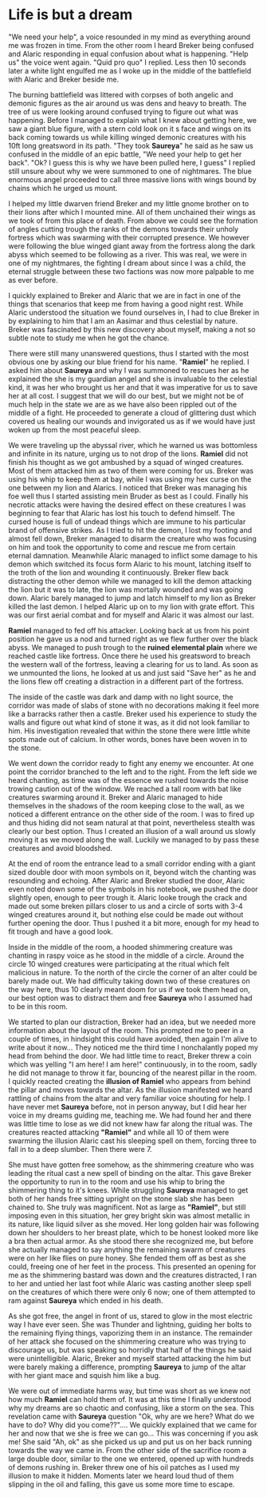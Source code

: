 # Life is but a dream
"We need your help", a voice resounded in my mind as everything around me was frozen in time. From the other room I heard Breker being confused and Alaric responding in equal confusion about what is happening. "Help us" the voice went again. "Quid pro quo" I replied. Less then 10 seconds later a white light engulfed me as I woke up in the middle of the battlefield with Alaric and Breker beside me.

The burning battlefield was littered with corpses of both angelic and demonic figures as the air around us was dens and heavy to breath. The tree of us were looking around confused trying to figure out what was happening. Before I managed to explain what I knew about getting here, we saw a giant blue figure, with a stern cold look on it s face and wings on its back coming towards us while killing winged demonic creatures with his 10ft long greatsword in its path. "They took **Saureya**" he said as he saw us confused in the middle of an epic battle, "We need your help to get her back". "Ok? I guess this is why we have been pulled here, I guess" I replied still unsure about why we were summoned to one of nightmares. The blue enormous angel proceeded to call three massive lions with wings bound by chains which he urged us mount.

I helped my little dwarven friend Breker and my little gnome brother on to their lions after which I mounted mine. All of them unchained their wings as we took of from this place of death. From above we could see the formation of angles cutting trough the ranks of the demons towards their unholy fortress which was swarming with their corrupted presence. We however were following the blue winged giant away from the fortress along the dark abyss which seemed to be following as a river. This was real, we were in one of my nightmares, the fighting I dream about since I was a child, the eternal struggle between these two factions was now more palpable to me as ever before.

I quickly explained to Breker and Alaric that we are in fact in one of the things that scenarios that keep me from having a good night rest. While Alaric understood the situation we found ourselves in, I had to clue Breker in by explaining to him that I am an Aasimar and thus celestial by nature. Breker was fascinated by this new discovery about myself, making a not so subtle note to study me when he got the chance.

There were still many unanswered questions, thus I started with the most obvious one by asking our blue friend for his name. "**Ramiel**" he replied. I asked him about **Saureya** and why I was summoned to rescues her as he explained the she is my guardian angel and she is invaluable to the celestial kind, it was her who brought us her and that it was imperative for us to save her at all cost. I suggest that we will do our best, but we might not be of much help in the state we are as we have also been rippled out of the middle of a fight. He proceeded to generate a cloud of glittering dust which covered us healing our wounds and invigorated us as if we would have just woken up from the most peaceful sleep.

We were traveling up the abyssal river, which he warned us was bottomless and infinite in its nature, urging us to not drop of the lions. **Ramiel** did not finish his thought as we got ambushed by a squad of winged creatures. Most of them attacked him as two of them were coming for us. Breker was using his whip to keep them at bay, while I was using my hex curse on the one between my lion and Alarics. I noticed that Breker was managing his foe well thus I started assisting mein Bruder as best as I could. Finally his necrotic attacks were having the desired effect on these creatures I was beginning to fear that Alaric has lost his touch to defend himself. The cursed house is full of undead things which are immune to his particular brand of offensive strikes. As I tried to hit the demon, I lost my footing and almost fell down, Breker managed to disarm the creature who was focusing on him and took the opportunity to come and rescue me from certain eternal damnation. Meanwhile Alaric managed to inflict some damage to his demon which switched its focus form Alaric to his mount, latching itself to the troth of the lion and wounding it continuously. Breker flew back distracting the other demon while we managed to kill the demon attacking the lion but it was to late, the lion was mortally wounded and was going down. Alaric barely managed to jump and latch himself to my lion as Breker killed the last demon. I helped Alaric up on to my lion with grate effort. This was our first aerial combat and for myself and Alaric it was almost our last.  

**Ramiel** managed to fed off his attacker. Looking back at us from his point position he gave us a nod and turned right as we flew further over the black abyss. We managed to push trough to the **ruined elemental plain** where we reached castle like fortress. Once there he used his greatsword to breach the western wall of the fortress, leaving a clearing for us to land. As soon as we unmounted the lions, he looked at us and just said "Save her" as he and the lions flew off creating a distraction in a different part of the fortress.

The inside of the castle was dark and damp with no light source, the corridor was made of slabs of stone with no decorations making it feel more like a barracks rather then a castle. Breker used his experience to study the walls and figure out what kind of stone it was, as it did not look familiar to him. His investigation revealed that within the stone there were little white spots made out of calcium. In other words, bones have been woven in to the stone.

We went down the corridor ready to fight any enemy we encounter. At one point the corridor branched to the left and to the right. From the left side we heard chanting, as time was of the essence we rushed towards the noise trowing caution out of the window. We reached a tall room with bat like creatures swarming around it. Breker and Alaric managed to hide themselves in the shadows of the room keeping close to the wall, as we noticed a different entrance on the other side of the room. I was to fired up and thus hiding did not seam natural at that point, nevertheless stealth was clearly our best option. Thus I created an illusion of a wall around us slowly moving it as we moved along the wall. Luckily we managed to by pass these creatures and avoid bloodshed.

At the end of room the entrance lead to a small corridor ending with a giant sized double door with moon symbols on it, beyond witch the chanting was resounding and echoing. After Alaric and Breker studied the door, Alaric even noted down some of the symbols in his notebook, we pushed the door slightly open, enough to peer trough it. Alaric looke trough the crack and made out some breken pillars closer to us and a circle of sorts with 3-4 winged creatures around it, but nothing else could be made out without further opening the door. Thus I pushed it a bit more, enough for my head to fit trough and have a good look.

Inside in the middle of the room, a hooded shimmering creature was chanting in raspy voice as he stood in the middle of a circle. Around the circle 10 winged creatures were participating at the ritual which felt malicious in nature. To the north of the circle the corner of an alter could be barely made out. We had difficulty taking down two of these creatures on the way here, thus 10 clearly meant doom for us if we took them head on, our best option was to distract them and free **Saureya** who I assumed had to be in this room.

We started to plan our distraction, Breker had an idea, but we needed more information about the layout of the room. This prompted me to peer in a couple of times, in hindsight this could have avoided, then again I'm alive to write about it now... They noticed me the third time I nonchalantly poped my head from behind the door. We had little time to react, Breker threw a coin which was yelling "I am here! I am here!" continuously, in to the room, sadly he did not manage to throw it far, bouncing of the nearest pillar in the room. I quickly reacted creating the **illusion of Ramiel** who appears from behind the pillar and moves towards the altar. As the illusion manifested we heard rattling of chains from the altar and very familiar voice shouting for help. I have never met **Saureya** before, not in person anyway, but I did hear her voice in my dreams guiding me, teaching me. We had found her and there was little time to lose as we did not knew haw far along the ritual was. The creatures reacted attacking **"Ramiel"** and while all 10 of them were swarming the illusion Alaric cast his sleeping spell on them, forcing three to fall in to a deep slumber. Then there were 7.

She must have gotten free somehow, as the shimmering creature who was leading the ritual cast a new spell of binding on the altar. This gave Breker the opportunity to run in to the room and use his whip to bring the shimmering thing to it's knees. While struggling **Saureya** managed to get both of her hands free sitting upright on the stone slab she has been chained to. She truly was magnificent. Not as large as **"Ramiel"**, but still imposing even in this situation, her grey bright skin was almost metallic in its nature, like liquid silver as she moved. Her long golden hair was following down her shoulders to her breast plate, which to be honest looked more like a bra then actual armor. As she stood there she recognized me, but before she actually managed to say anything the remaining swarm of creatures were on her like flies on pure honey. She fended them off as best as she could, freeing one of her feet in the process. This presented an opening for me as the shimmering bastard was down and the creatures distracted, I ran to her and untied her last foot while Alaric was casting another sleep spell on the creatures of which there were only 6 now; one of them attempted to ram against **Saureya** which ended in his death.

As she got free, the angel in front of us, stared to glow in the most electric way I have ever seen. She was Thunder and lightning, guiding her bolts to the remaining flying things, vaporizing them in an instance. The remainder of her attack she focused on the shimmering creature who was trying to discourage us, but was speaking so horridly that half of the things he said were unintelligible. Alaric, Breker and myself started attacking the him but were barely making a difference, prompting **Saureya** to jump of the altar with her giant mace and squish him like a bug.

We were out of immediate harms way, but time was short as we knew not how much **Ramiel** can hold them of. It was at this time I finally understood why my dreams are so chaotic and confusing, like a storm on the sea. This revelation came with **Saureya** question "Ok, why are we here? What do we have to do? Why did you come??".... We quickly explained that we came for her and now that we she is free we can go... This was concerning if you ask me! She said "Ah, ok" as she picked us up and put us on her back running towards the way we came in. From the other side of the sacrifice room a large double door, similar to the one we entered, opened up with hundreds of demons rushing in. Breker threw one of his oil patches as I used my illusion to make it hidden. Moments later we heard loud thud of them slipping in the oil and falling, this gave us some more time to escape.
